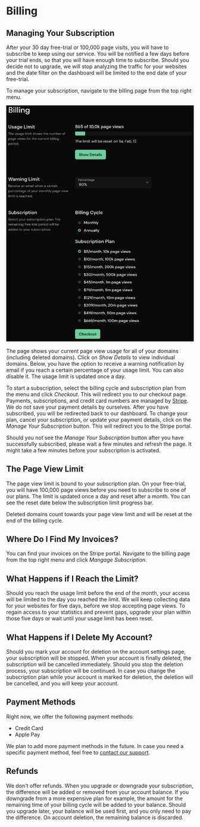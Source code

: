 # Billing

## Managing Your Subscription

After your 30 day free-trial or 100,000 page visits, you will have to subscribe to keep using our service. You will be notified a few days before your trial ends, so that you will have enough time to subscribe. Should you decide not to upgrade, we will stop analyzing the traffic for your websites and the date filter on the dashboard will be limited to the end date of your free-trial.

To manage your subscription, navigate to the billing page from the top right menu.

![Manage your subscription](static/billing.png)

The page shows your current page view usage for all of your domains (including deleted domains). Click on *Show Details* to view individual domains. Below, you have the option to receive a warning notification by email if you reach a certain percentage of your usage limit. You can also disable it. The usage limit is updated once a day.

To start a subscription, select the billing cycle and subscription plan from the menu and click *Checkout*. This will redirect you to our checkout page. Payments, subscriptions, and credit card numbers are managed by [Stripe](https://stripe.com/). We do not save your payment details by ourselves. After you have subscribed, you will be redirected back to our dashboard. To change your plan, cancel your subscription, or update your payment details, click on the *Manage Your Subscription* button. This will redirect you to the Stripe portal.

Should you not see the *Manage Your Subscription* button after you have successfully subscribed, please wait a few minutes and refresh the page. It might take a few minutes before your subscription is activated.

## The Page View Limit

The page view limit is bound to your subscription plan. On your free-trial, you will have 100,000 page views before you need to subscribe to one of our plans. The limit is updated once a day and reset after a month. You can see the reset date below the subscription limit progress bar.

Deleted domains count towards your page view limit and will be reset at the end of the billing cycle.

## Where Do I Find My Invoices?

You can find your invoices on the Stripe portal. Navigate to the billing page from the top right menu and click *Mangage Subscription*.

## What Happens if I Reach the Limit?

Should you reach the usage limit before the end of the month, your access will be limited to the day you reached the limit. We will keep collecting data for your websites for five days, before we stop accepting page views. To regain access to your statistics and prevent gaps, upgrade your plan within those five days or wait until your usage limit has been reset.

## What Happens if I Delete My Account?

Should you mark your account for deletion on the account settings page, your subscription will be stopped. When your account is finally deleted, the subscription will be cancelled immediately. Should you stop the deletion process, your subscription will be continued. In case you change the subscription plan while your account is marked for deletion, the deletion will be cancelled, and you will keep your account.

## Payment Methods

Right now, we offer the following payment methods:

* Credit Card
* Apple Pay

We plan to add more payment methods in the future. In case you need a specific payment method, feel free to [contact our support](mailto:support@pirsch.io).

## Refunds

We don't offer refunds. When you upgrade or downgrade your subscription, the difference will be added or removed from your account balance. If you downgrade from a more expensive plan for example, the amount for the remaining time of your billing cycle will be added to your balance. Should you upgrade later, your balance will be used first, and you only need to pay the difference. On account deletion, the remaining balance is discarded.

